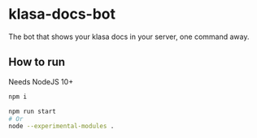 # klasa-docs-bot

The bot that shows your klasa docs in your server, one command away.

## How to run

Needs NodeJS 10+

```bash
npm i
```

```bash
npm run start
# Or
node --experimental-modules .
```
<!-- test commit -->
